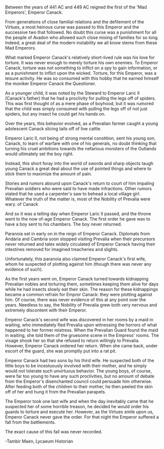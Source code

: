 Between the years of 441 AC and
449 AC reigned the first of the
'Mad Emperors', Emperor Canack.

From generations of close familial
relations and the defilement of
the Virtues, a most heinous curse
was passed to this Emperor and the
successive two that followed. No
doubt this curse was a punishment
for all the people of Avadon who
allowed such close mixing of
families for so long. Indeed,
a great deal of the modern
instability we all know stems
from these Mad Emperors.









What marked Emperor Canack's
relatively short-lived rule was his
love for torture. It was never
enough to merely torture his
own enemies. To Emperor
Canack, torture was not something
to inflict on a spy to gain
information, or as a punishment
to inflict upon the wicked.
Torture, for this Emperor, was
a leisure activity. He was so
consumed with this hobby that
he earned himself the moniker
Emperor Canack the Questioner.











As a younger child, it was noted
by the Steward to Emperor
Laric II (Canack's father) that he
had a proclivity for pulling
the legs off of spiders. This
was first thought of as a mere
phase of boyhood, but it was
rumored that the child was simply
consumed with pulling the legs
off of not just spiders, but any
insect he could get his hands on.

Over the years, this behavior
evolved, as a Prevalian farmer
caught a young adolescent Canack
slicing tails off of live cattle.










Emperor Laric II, not being of strong
mental constition, sent his young
son, Canack, to learn of warfare
with one of his generals, no doubt
thinking that turning his cruel
ambitions towards the nefarious
monsters of the Outlands would
ultimately set the boy right.

Instead, this short foray into the
world of swords and sharp objects
taugh young Canack a great deal
about the use of pointed things
and where to stick them to
maximize the amount of pain.










Stories and rumors abound upon
Canack's return to court of him
impaling Prevalian soldiers who
were said to have made infractions.
Other rumors stated that he used
a carpenter's saw to behead a local
village girl. Whatever the truth
of the matter is, most of the
Nobility of Prevalia were wary.
of Canack

And so it was a telling day when
Emperor Laric II passed, and the
throne went to the now of-age
Emperor Canack. The first order
he gave was to have a boy sent to
his chambers. The boy never returned.









Paranoia set in early on in the
reign of Emperor Canack. Diplomats
from Andaria and Cambria soon
stopped visiting Prevalia when
their precursors never returned
and tales widely circulated of
Emperor Canack having their
intestines removed for imagined
treacheries and slights.

Unfortunately, this paranoia also
claimed Emperor Canack's first
wife, whom he suspected of
plotting against him (though there
was never any evidence of such).










As the first years went on, Emperor
Canack turned towards kidnapping
Prevalian nobles and torturing
them, sometimes keeping them
alive for days while he had
insects slowly eat their skin.
The reason for these kidnappings
became a common refrain for
Empror Canack: they were plotting
against him. Of course, there
was never evidence of this at
any point over the years. Needless
to say, the Nobility of Prevalia
grew both very nervous and
extremely discontent with their
Emperor.









Emperor Canack's second wife
was discovered in her rooms by
a maid in waiting, who immediately
fled Prevalia upon witnessing
the horrors of what happened
to her former mistress.
When the Prevalian Guard found
the maid in waiting, she told them
of the gruesome scene in the
Empress' rooms. The visage
shook her so that she refused
to return willingly to Prevalia.
However, Emperor Canack ordered
her return. When she came back,
under escort of the guard, she was
promptly put into a rat pit.









Emperor Canack had two sons by his
third wife. He suspected both of the
little boys to be incestuously
involved with their mother, and
he simply would not tolerate such
unvirtuous behavior. The young
boys, of course, were far too young
to have any such proclivities, but
no amount of debate from the
Emperor's disenchanted council
could persuade him otherwise.
After feeding both of the children
to their mother, he then peeled the
skin off of her and hung it from the
Prevalian parapets.










The Emperor took one last wife
and when the day inevitably came
that he suspected her of some
horrible treason, he decided he
would order his guards to torture
and execute her. However, as
the Virtues smile upon us,
Emperor Canack never gave the
order. For that night the Emperor
suffered a fall from the battlements.

The exact cause of this fall
was never recorded.

-Tambir Maen, Lycaeum Historian
